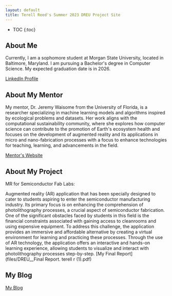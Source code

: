 ```yaml
---
layout: default
title: Terell Reed's Summer 2023 DREU Project Site
---
```


* TOC
{:toc}

## About Me


Currently, I am a sophomore student at Morgan State University, located in Baltimore, Maryland. I am pursuing a Bachelor's degree in Computer Science. My expected graduation date is in 2026.

[LinkedIn Profile](https://www.linkedin.com/in/terell-reed-140377263/)

## About My Mentor

My mentor, Dr. Jeremy Waisome from the University of Florida, is a researcher specializing in machine learning models and algorithms inspired by ecological problems and datasets. Her work aligns with the computational sustainability community, where she explores how computer science can contribute to the promotion of Earth's ecosystem health and focuses on the development of augmented reality and its applications in micro and nano-fabrication processes with a focus to enhance technologies for teaching, learning, and advancements in the field.

[Mentor's Website](https://www.jeremywaisome.com/)

## About My Project

MR for Semiconductor Fab Labs:

Augmented reality (AR) application that has been specially designed to cater to students aspiring to enter the semiconductor manufacturing industry. Its primary focus is on enhancing the comprehension of photolithography processes, a crucial aspect of semiconductor fabrication. One of the significant obstacles faced by students in this field is the financial constraints associated with gaining access to cleanrooms and using expensive equipment. To address this challenge, the application provides an immersive and affordable alternative by creating a virtual environment for learning and practicing these processes. Through the use of AR technology, the application offers an interactive and hands-on learning experience, allowing students to visualize and interact with photolithography processes step-by-step. 
[My Final Report](files/DREU__Final Report. terell r (1).pdf)

## My Blog

[My Blog](blog.html)
